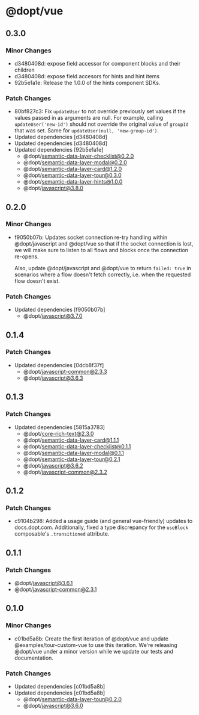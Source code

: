 # @dopt/vue

## 0.3.0

### Minor Changes

- d3480408d: expose field accessor for component blocks and their children
- d3480408d: expose field accesors for hints and hint items
- 92b5e1a1e: Release the 1.0.0 of the hints component SDKs.

### Patch Changes

- 80bf827c3: Fix `updateUser` to not override previously set values if the values passed in as arguments are null. For example, calling `updateUser('new-id')` should not override the original value of `groupId` that was set. Same for `updateUser(null, 'new-group-id')`.
- Updated dependencies [d3480408d]
- Updated dependencies [d3480408d]
- Updated dependencies [92b5e1a1e]
  - @dopt/semantic-data-layer-checklist@0.2.0
  - @dopt/semantic-data-layer-modal@0.2.0
  - @dopt/semantic-data-layer-card@1.2.0
  - @dopt/semantic-data-layer-tour@0.3.0
  - @dopt/semantic-data-layer-hints@1.0.0
  - @dopt/javascript@3.8.0

## 0.2.0

### Minor Changes

- f9050b07b: Updates socket connection re-try handling within @dopt/javascript and @dopt/vue so that if the socket connection is lost, we will make sure to listen to all flows and blocks once the connection re-opens.

  Also, update @dopt/javascript and @dopt/vue to return `failed: true` in scenarios where a flow doesn't fetch correctly, i.e. when the requested flow doesn't exist.

### Patch Changes

- Updated dependencies [f9050b07b]
  - @dopt/javascript@3.7.0

## 0.1.4

### Patch Changes

- Updated dependencies [0dcb8f37f]
  - @dopt/javascript-common@2.3.3
  - @dopt/javascript@3.6.3

## 0.1.3

### Patch Changes

- Updated dependencies [5815a3783]
  - @dopt/core-rich-text@2.3.0
  - @dopt/semantic-data-layer-card@1.1.1
  - @dopt/semantic-data-layer-checklist@0.1.1
  - @dopt/semantic-data-layer-modal@0.1.1
  - @dopt/semantic-data-layer-tour@0.2.1
  - @dopt/javascript@3.6.2
  - @dopt/javascript-common@2.3.2

## 0.1.2

### Patch Changes

- c9104b298: Added a usage guide (and general vue-friendly) updates to docs.dopt.com. Additionally, fixed a type discrepancy for the `useBlock` composable's `.transitioned` attribute.

## 0.1.1

### Patch Changes

- @dopt/javascript@3.6.1
- @dopt/javascript-common@2.3.1

## 0.1.0

### Minor Changes

- c01bd5a8b: Create the first iteration of @dopt/vue and update @examples/tour-custom-vue to use this iteration. We're releasing @dopt/vue under a minor version while we update our tests and documentation.

### Patch Changes

- Updated dependencies [c01bd5a8b]
- Updated dependencies [c01bd5a8b]
  - @dopt/semantic-data-layer-tour@0.2.0
  - @dopt/javascript@3.6.0
